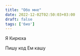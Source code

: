 ```yaml
---
title: "Обо мне"
date: 2022-12-02T02:50:03+03:00
draft: false
tags: ['био'] 
---
```


Я Кирюха

Пишу код
Ем кашу

